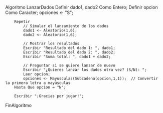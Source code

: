 Algoritmo LanzarDados
		Definir dado1, dado2 Como Entero;
		Definir opcion Como Caracter;
		opciones <- "S";
		
		Repetir
			// Simular el lanzamiento de los dados
			dado1 <- Aleatorio(1,6);
			dado2 <- Aleatorio(1,6);
			
			// Mostrar los resultados
			Escribir "Resultado del dado 1: ", dado1;
			Escribir "Resultado del dado 2: ", dado2;
			Escribir "Suma total: ", dado1 + dado2;
			
			// Preguntar si se quiere lanzar de nuevo
			Escribir "¿Quieres lanzar los dados otra vez? (S/N): ";
			Leer opcion;
			opciones <- Mayusculas(Subcadena(opcion,1,1));  // Convertir la primera letra a mayúsculas
		Hasta Que opcion = "N";
		
		Escribir "¡Gracias por jugar!";
FinAlgoritmo
